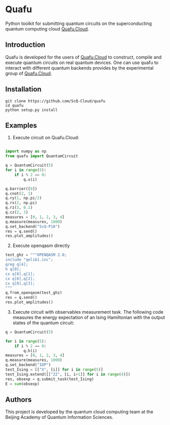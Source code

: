 # Quafu

Python toolkit for submitting quantum circuits on the superconducting quantum computing cloud [Quafu.Cloud](http://q.iphy.ac.cn/). 



## Introduction

Quafu is developed for the users of [Quafu.Cloud](http://q.iphy.ac.cn/) to construct, compile and execute quantum circuits on real quantum devices. One can use quafu to interact with different quantum backends provides by the experimental group of [Quafu.Cloud](http://q.iphy.ac.cn/). 

## Installation
```shell
git clone https://github.com/ScQ-Cloud/quafu
cd quafu
python setup.py install
```


## Examples

1. Execute circuit on Quafu.Cloud:

```python

import numpy as np
from quafu import QuantumCircuit

q = QuantumCircuit(5)
for i in range(5):
    if i % 2 == 0:
        q.x(i)

q.barrier([0])
q.cnot(2, 1)
q.ry(1, np.pi/2)
q.rx(2, np.pi)
q.rz(3, 0.1)
q.cz(2, 3)
measures = [0, 1, 2, 3, 4]
q.measure(measures, 1000)
q.set_backend("ScQ-P10")
res = q.send()
res.plot_amplitudes()
```

2. Execute openqasm directly

```python
test_ghz = """OPENQASM 2.0;
include "qelib1.inc";
qreg q[4];
h q[0];
cx q[0],q[1];
cx q[0],q[2];
cx q[0],q[3];
"""
q.from_openqasm(test_ghz)
res = q.send()
res.plot_amplitudes()
```

3. Execute circuit with observables measurement task. The following code measures the energy expectation of an Ising Hamiltonian with the output states of the quantum circuit:

```python
q = QuantumCircuit(5)

for i in range(5):
    if i % 2 == 0:
        q.h(i)
measures = [0, 1, 2, 3, 4]
q.measure(measures, 1000)
q.set_backend("IOP")
test_Ising = [["X", [i]] for i in range(5)]
test_Ising.extend([["ZZ", [i, i+1]] for i in range(4)])
res, obsexp = q.submit_task(test_Ising)
E = sum(obsexp)
```
## Authors
This project is developed by the quantum cloud computing team at the Beijing Academy of Quantum Information Sciences.